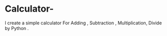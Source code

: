 # Calculator-
I create a simple calculator For Adding , Subtraction , Multiplication, Divide by Python .
